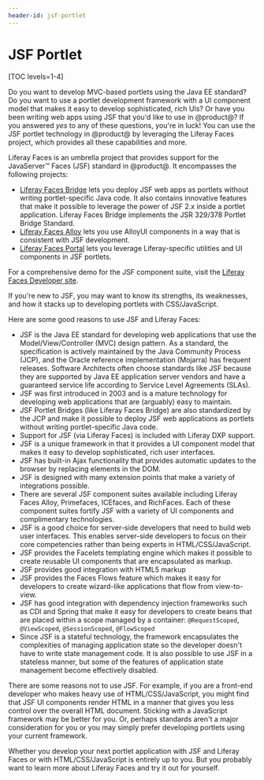 ```yaml
---
header-id: jsf-portlet
---
```


# JSF Portlet

[TOC levels=1-4]

Do you want to develop MVC-based portlets using the Java EE standard? Do you
want to use a portlet development framework with a UI component model that makes
it easy to develop sophisticated, rich UIs? Or have you been writing  web apps
using JSF that you'd like to use in @product@? If you answered *yes* to any of
these questions, you're in luck! You can use the JSF portlet technology in
@product@ by leveraging the Liferay Faces project, which provides all these
capabilities and more. 

Liferay Faces is an umbrella project that provides support for the
JavaServer&#8482; Faces (JSF) standard in @product@. It encompasses the
following projects:

- [Liferay Faces Bridge](/docs/7-2/reference/-/knowledge_base/r/understanding-liferay-faces-bridge)
  lets you deploy JSF web apps as portlets without writing portlet-specific Java
  code. It also contains innovative features that make it possible to leverage
  the power of JSF 2.x inside a portlet application. Liferay Faces Bridge
  implements the JSR 329/378 Portlet Bridge Standard.
- [Liferay Faces Alloy](/docs/7-2/reference/-/knowledge_base/r/understanding-liferay-faces-alloy)
  lets you use AlloyUI components in a way that is consistent with JSF
  development.
- [Liferay Faces Portal](/docs/7-2/reference/-/knowledge_base/r/understanding-liferay-faces-portal)
  lets you leverage Liferay-specific utilities and UI components in JSF
  portlets.

For a comprehensive demo for the JSF component suite, visit the
[Liferay Faces Developer site](https://faces.liferay.dev).

If you're new to JSF, you may want to know its strengths, its weaknesses,
and how it stacks up to developing portlets with CSS/JavaScript. 

Here are some good reasons to use JSF and Liferay Faces:

- JSF is the Java EE standard for developing web applications that use the
  Model/View/Controller (MVC) design pattern. As a standard, the specification
  is actively maintained by the Java Community Process (JCP), and the Oracle
  reference implementation (Mojarra) has frequent releases. Software Architects
  often choose standards like JSF because they are supported by Java EE
  application server vendors and have a guaranteed service life according to
  Service Level Agreements (SLAs).
- JSF was first introduced in 2003 and is a mature technology for
  developing web applications that are (arguably) easy to maintain.
- JSF Portlet Bridges (like Liferay Faces Bridge) are also standardized by the
  JCP and make it possible to deploy JSF web applications as portlets without
  writing portlet-specific Java code.
- Support for JSF (via Liferay Faces) is included with Liferay DXP support.
- JSF is a unique framework in that it provides a UI component model that makes
  it easy to develop sophisticated, rich user interfaces.
- JSF has built-in Ajax functionality that provides automatic updates to the
  browser by replacing elements in the DOM.
- JSF is designed with many extension points that make a variety of integrations
  possible.
- There are several JSF component suites available including Liferay Faces
  Alloy, Primefaces, ICEfaces, and RichFaces. Each of these component suites
  fortify JSF with a variety of UI components and complimentary technologies.
- JSF is a good choice for server-side developers that need to build web user
  interfaces. This enables server-side developers to focus on their core
  competencies rather than being experts in HTML/CSS/JavaScript.
- JSF provides the Facelets templating engine which makes it possible to create
  reusable UI components that are encapsulated as markup.
- JSF provides good integration with HTML5 markup
- JSF provides the Faces Flows feature which makes it easy for developers to
  create wizard-like applications that flow from view-to-view. 
- JSF has good integration with dependency injection frameworks such as CDI and
  Spring that make it easy for developers to create beans that are placed within
  a scope managed by a container: `@RequestScoped`, `@ViewScoped`,
  `@SessionScoped`, `@FlowScoped`
- Since JSF is a stateful technology, the framework encapsulates the
  complexities of managing application state so the developer doesn't have
  to write state management code. It is also possible to use JSF in a stateless
  manner, but some of the features of application state management become
  effectively disabled.

There are some reasons not to use JSF. For example, if you are a front-end
developer who makes heavy use of HTML/CSS/JavaScript, you might find that JSF UI
components render HTML in a manner that gives you less control over the overall
HTML document. Sticking with a JavaScript framework may be better for you. Or,
perhaps standards aren't a major consideration for you or you may simply prefer
developing portlets using your current framework.

Whether you develop your next portlet application with JSF and Liferay Faces or
with HTML/CSS/JavaScript is entirely up to you. But you probably want to learn
more about Liferay Faces and try it out for yourself.
